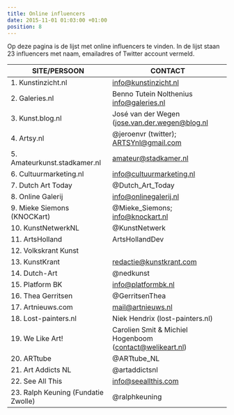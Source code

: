 ```yaml
---
title: Online influencers
date: 2015-11-01 01:03:00 +01:00
position: 8
---
```


Op deze pagina is de lijst met online influencers te vinden. In de lijst staan 23 influencers met naam, emailadres of Twitter account vermeld. 

|    SITE/PERSOON                             |    CONTACT                                                     |
|---------------------------------------------|----------------------------------------------------------------|
|    1. Kunstinzicht.nl                       |    info@kunstinzicht.nl                                        |
|    2. Galeries.nl                           |    Benno Tutein Nolthenius info@galeries.nl                    |
|    3. Kunst.blog.nl                         |    José van der Wegen   (jose.van.der.wegen@blog.nl            |
|    4. Artsy.nl                              |    @jeroenvr (twitter); ARTSYnl@gmail.com                      |
|    5. Amateurkunst.stadkamer.nl             |    amateur@stadkamer.nl                                        |
|    6. Cultuurmarketing.nl                   |    info@cultuurmarketing.nl                                    |
|    7. Dutch Art Today                       |    @Dutch_Art_Today                                            |
|    8. Online Galerij                        |    info@onlinegalerij.nl                                       |
|    9. Mieke Siemons (KNOCKart)              |    @Mieke_Siemons; info@knockart.nl                            |
|    10. KunstNetwerkNL                       |    @KunstNetwerk                                               |
|    11. ArtsHolland                          |    ArtsHollandDev                                              |
|    12. Volkskrant Kunst                     |                                                                |
|    13. KunstKrant                           |    redactie@kunstkrant.com                                     |
|    14. Dutch-Art                            |    @nedkunst                                                   |
|    15. Platform BK                          |    info@platformbk.nl                                          |
|    16. Thea Gerritsen                       |    @GerritsenThea                                              |
|    17. Artnieuws.com                        |    mail@artnieuws.nl                                           |
|    18. Lost-painters.nl                     |    Niek Hendrix (lost-painters.nl)                             |
|    19. We Like Art!                         |    Carolien Smit & Michiel Hogenboom (contact@welikeart.nl)    |
|    20. ARTtube                              |    @ARTtube_NL                                                 |
|    21. Art Addicts NL                       |    @artaddictsnl                                               |
|    22. See All This                         |    info@seeallthis.com                                         |
|    23. Ralph Keuning   (Fundatie Zwolle)    |    @ralphkeuning                                               |